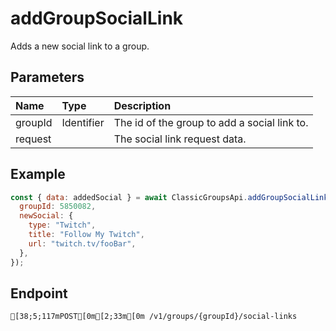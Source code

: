 
# addGroupSocialLink
Adds a new social link to a group.


## Parameters
| Name    | Type       | Description                                  |
| :------ | :--------- | :------------------------------------------- |
| groupId | Identifier | The id of the group to add a social link to. |
| request |            | The social link request data.                |



## Example
```js copy showLineNumbers
const { data: addedSocial } = await ClassicGroupsApi.addGroupSocialLink({
  groupId: 5850082,
  newSocial: {
    type: "Twitch",
    title: "Follow My Twitch",
    url: "twitch.tv/fooBar",
  },
}); 
```

## Endpoint
```ansi
[38;5;117mPOST[0m[2;33m[0m /v1/groups/{groupId}/social-links
```
  